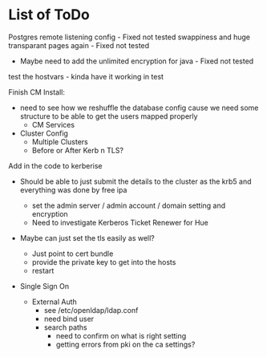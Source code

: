 # List of ToDo

Postgres remote listening config - Fixed not tested
swappiness and huge transparant pages again - Fixed not tested
  - Maybe need to add the unlimited encryption for java - Fixed not tested

test the hostvars - kinda have it working in test


Finish CM Install:
  - need to see how we reshuffle the database config cause we need some structure to be able to get the users mapped properly
    - CM Services
  - Cluster Config
    - Multiple Clusters
    - Before or After Kerb n TLS?


Add in the code to kerberise
- Should be able to just submit the details to the cluster as the krb5 and everything was done by free ipa
  - set the admin server / admin account / domain setting and encryption
  - Need to investigate Kerberos Ticket Renewer for Hue

- Maybe can just set the tls easily as well?
  - Just point to cert bundle
  - provide the private key to get into the hosts
  - restart


- Single Sign On
  - External Auth
    - see /etc/openldap/ldap.conf
    - need bind user
    - search paths
      - need to confirm on what is right setting
      - getting errors from pki on the ca settings?